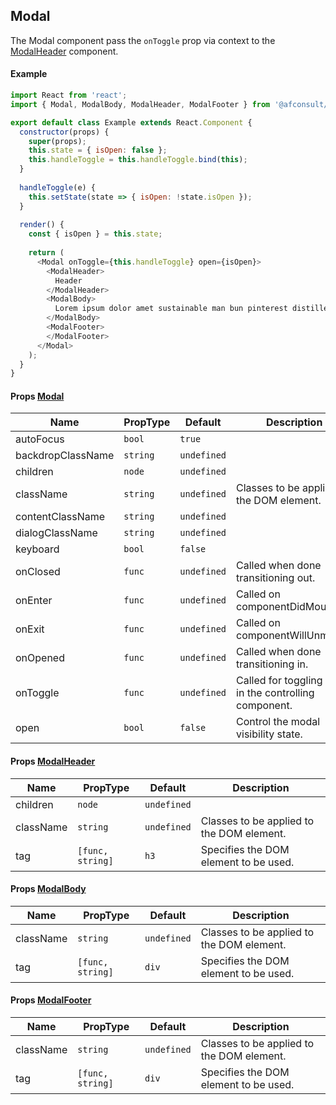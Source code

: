 ## Modal


The Modal component pass the `onToggle` prop via context to the [ModalHeader](../ModalHeader) component.

#### Example
``` javascript
import React from 'react';
import { Modal, ModalBody, ModalHeader, ModalFooter } from '@afconsult/apollo';

export default class Example extends React.Component {
  constructor(props) {
    super(props);
    this.state = { isOpen: false };
    this.handleToggle = this.handleToggle.bind(this);
  }
  
  handleToggle(e) {
    this.setState(state => { isOpen: !state.isOpen });
  }
  
  render() {
    const { isOpen } = this.state;
    
    return (
      <Modal onToggle={this.handleToggle} open={isOpen}>
        <ModalHeader>
          Header
        </ModalHeader>
        <ModalBody>
          Lorem ipsum dolor amet sustainable man bun pinterest distillery, celiac bespoke polaroid. 
        </ModalBody>
        <ModalFooter>
        </ModalFooter>
      </Modal>
    );
  }
}
```

#### Props [Modal](./)
| Name              | PropType | Default     | Description |
|-------------------|----------|-------------|-------------|
| autoFocus         | `bool`   | `true`      |
| backdropClassName | `string` | `undefined` |
| children          | `node`   | `undefined` |
| className         | `string` | `undefined` | Classes to be applied to the DOM element. |
| contentClassName  | `string` | `undefined` |
| dialogClassName   | `string` | `undefined` |
| keyboard          | `bool`   | `false`     | 
| onClosed          | `func`   | `undefined` | Called when done transitioning out. |
| onEnter           | `func`   | `undefined` | Called on componentDidMount.        |
| onExit            | `func`   | `undefined` | Called on componentWillUnmount.     |
| onOpened          | `func`   | `undefined` | Called when done transitioning in.  |
| onToggle          | `func`   | `undefined` | Called for toggling `open` in the controlling component. |
| open              | `bool`   | `false`     | Control the modal visibility state. |

#### Props [ModalHeader](../ModalHeader)
| Name      | PropType         | Default     | Description |
|-----------|------------------|-------------|-------------|
| children  | `node`           | `undefined` | 
| className | `string`         | `undefined` | Classes to be applied to the DOM element. |
| tag       | `[func, string]` | `h3`        | Specifies the DOM element to be used.     |

#### Props [ModalBody](../ModalBody)
| Name      | PropType         | Default     | Description |
|-----------|------------------|-------------|-------------|
| className | `string`         | `undefined` | Classes to be applied to the DOM element. |
| tag       | `[func, string]` | `div`       | Specifies the DOM element to be used.     |

#### Props [ModalFooter](../ModalFooter)
| Name      | PropType         | Default     | Description |
|-----------|------------------|-------------|-------------|
| className | `string`         | `undefined` | Classes to be applied to the DOM element. |
| tag       | `[func, string]` | `div`       | Specifies the DOM element to be used.     |
